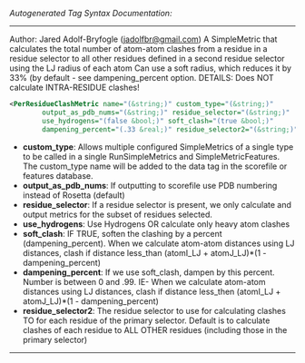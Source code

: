 <!-- THIS IS AN AUTOGENERATED FILE: Don't edit it directly, instead change the schema definition in the code itself. -->

_Autogenerated Tag Syntax Documentation:_

---
Author: Jared Adolf-Bryfogle (jadolfbr@gmail.com)
A SimpleMetric that calculates the total number of atom-atom clashes from a residue in a residue selector
 to all other residues defined in a second residue selector using the LJ radius of each atom 
Can use a soft radius, which reduces it by 33% (by default - see dampening_percent option. 
DETAILS: 
  Does NOT calculate INTRA-RESIDUE clashes!

```xml
<PerResidueClashMetric name="(&string;)" custom_type="(&string;)"
        output_as_pdb_nums="(&string;)" residue_selector="(&string;)"
        use_hydrogens="(false &bool;)" soft_clash="(true &bool;)"
        dampening_percent="(.33 &real;)" residue_selector2="(&string;)" />
```

-   **custom_type**: Allows multiple configured SimpleMetrics of a single type to be called in a single RunSimpleMetrics and SimpleMetricFeatures. 
 The custom_type name will be added to the data tag in the scorefile or features database.
-   **output_as_pdb_nums**: If outputting to scorefile use PDB numbering instead of Rosetta (default)
-   **residue_selector**: If a residue selector is present, we only calculate and output metrics for the subset of residues selected.
-   **use_hydrogens**: Use Hydrogens OR calculate only heavy atom clashes
-   **soft_clash**: IF TRUE, soften the clashing by a percent (dampening_percent).  When we calculate atom-atom distances using LJ distances, clash if distance less_than (atomI_LJ + atomJ_LJ)*(1 - dampening_percent)
-   **dampening_percent**: If we use soft_clash, dampen by this percent.  Number is between 0 and .99. IE- When we calculate atom-atom distances using LJ distances, clash if distance less_then (atomI_LJ + atomJ_LJ)*(1 - dampening_percent)
-   **residue_selector2**: The residue selector to use for calculating clashes TO for each residue of the primary selector.  Default is to calculate clashes of each residue to ALL OTHER residues (including those in the primary selector)

---
